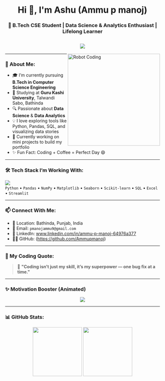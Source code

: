 <h1 align="center">Hi 👋, I'm Ashu (Ammu p manoj)</h1>
<h3 align="center">🚀 B.Tech CSE Student | Data Science & Analytics Enthusiast | Lifelong Learner</h3>

<h2 align="center">
  <img src="https://readme-typing-svg.herokuapp.com?font=Orbitron&size=24&duration=3000&color=00F7FF&center=true&vCenter=true&width=600&lines=🤖+AI+%26+Data+Enthusiast;👩‍💻+Learning+One+Bug+at+a+Time;🚀+Coding+is+my+Superpower!" />
</h2>

<img align="right" alt="Robot Coding" width="300" src="https://media.giphy.com/media/iFmw13LV1hHhViPPWz/giphy.gif">

---

### 💫 About Me:
- 🎓 I’m currently pursuing **B.Tech in Computer Science Engineering**
- 🏫 Studying at **Guru Kashi University**, Talwandi Sabo, Bathinda
- 🔍 Passionate about **Data Science** & **Data Analytics**
- 💡 I love exploring tools like Python, Pandas, SQL, and visualizing data stories
- 🧠 Currently working on mini projects to build my portfolio
- ✨ Fun Fact: Coding + Coffee = Perfect Day 😄

---

### 🛠️ Tech Stack I’m Working With:
<img src="https://skillicons.dev/icons?i=python,git,github,vscode,sqlite" /><br>
`Python` • `Pandas` • `NumPy` • `Matplotlib` • `Seaborn` • `Scikit-learn` • `SQL` • `Excel` • `Streamlit`

---

### 📫 Connect With Me:
- 📍 Location: Bathinda, Punjab, India  
- 💌 Email: `pmanojammu9@gmail.com`  
- 💼 LinkedIn: www.linkedin.com/in/ammu-p-manoj-64976a377  
- 🧑‍💻 GitHub: (https://github.com/Ammupmanoj)

---

### 🤖 My Coding Quote:

> 🚀 **"Coding isn’t just my skill, it’s my superpower — one bug fix at a time."**

---

### ✨ Motivation Booster (Animated)

<p align="center">
  <img src="https://readme-typing-svg.demolab.com?font=Fira+Code&weight=500&size=22&pause=1000&color=36FFC4&center=true&vCenter=true&width=600&lines=Powered+by+logic.;Fueled+by+coffee.;Driven+by+curiosity."/>
</p>

---

### 📊 GitHub Stats:
<p align="center">
  <img src="https://github-readme-stats.vercel.app/api?username=Ammupmanoj&show_icons=true&theme=radical" height="160"/>
  <img src="https://github-readme-stats.vercel.app/api/top-langs/?username=Ammupmanoj&layout=compact&theme=radical" height="160"/>
</p>

